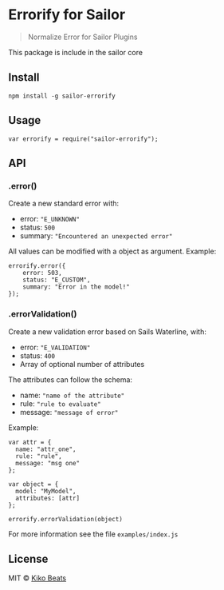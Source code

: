 # Errorify for Sailor

> Normalize Error for Sailor Plugins

This package is include in the sailor core

## Install

```
npm install -g sailor-errorify
```

## Usage

```
var errorify = require("sailor-errorify");
```

## API

### .error()

Create a new standard error with:

* error: `"E_UNKNOWN"`
* status: `500`
* summary: `"Encountered an unexpected error"`

All values can be modified with a object as argument. Example:

```
errorify.error({
	error: 503,
	status: "E_CUSTOM",
	summary: "Error in the model!"
});
```
 
### .errorValidation()

Create a new validation error based on Sails Waterline, with:

* error: `"E_VALIDATION"`
* status: `400`
* Array of optional number of attributes

The attributes can follow the schema:

* name: `"name of the attribute"`
* rule: `"rule to evaluate"`
* message: `"message of error"`

Example:

```
var attr = {
  name: "attr_one",
  rule: "rule",
  message: "msg one"
};

var object = {
  model: "MyModel",
  attributes: [attr]
};

errorify.errorValidation(object)
```



For more information see the file `examples/index.js`

## License

MIT © [Kiko Beats](http://kikobeats.com/)



